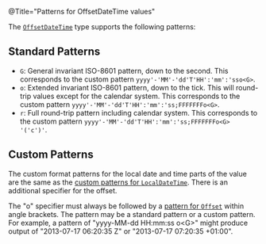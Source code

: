 @Title="Patterns for OffsetDateTime values"

The [`OffsetDateTime`](noda-type://NodaTime.OffsetDateTime) type supports the following patterns:

Standard Patterns
-----------------

- `G`: General invariant ISO-8601 pattern, down to the second. This corresponds to the custom pattern `yyyy'-'MM'-'dd'T'HH':'mm':'sso<G>`.
- `o`: Extended invariant ISO-8601 pattern, down to the tick. This will round-trip values except for the calendar system. This corresponds to the custom pattern `yyyy'-'MM'-'dd'T'HH':'mm':'ss;FFFFFFFo<G>`.
- `r`: Full round-trip pattern including calendar system. This corresponds to the custom pattern `yyyy'-'MM'-'dd'T'HH':'mm':'ss;FFFFFFFo<G> '('c')'`.

Custom Patterns
---------------

The custom format patterns for the local date and time parts of the value are the same as the [custom patterns for `LocalDateTime`](localdatetime-patterns.html). There is an additional specifier for the offset.

The "o" specifier must always be followed by a [pattern for `Offset`](offset-patterns.html) within angle brackets. The pattern may be a standard pattern or a custom pattern. For example, a pattern of "yyyy-MM-dd HH:mm:ss o&lt;G&gt;" might produce output of "2013-07-17 06:20:35 Z" or "2013-07-17 07:20:35 +01:00".
